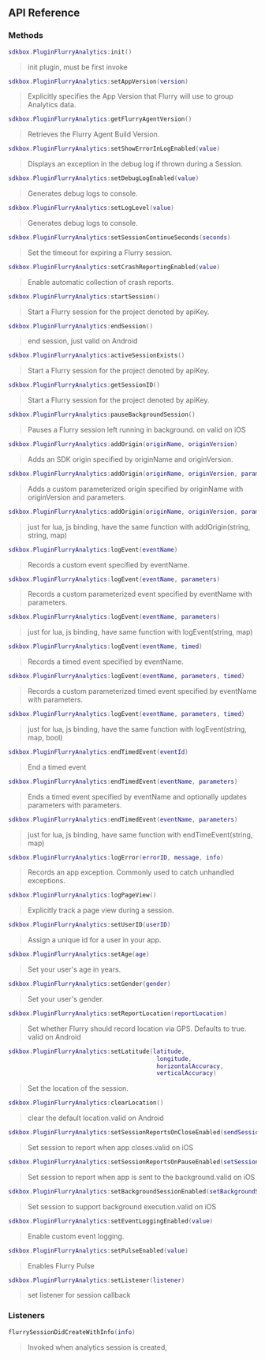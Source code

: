 ## API Reference

### Methods
```lua
sdkbox.PluginFlurryAnalytics:init()
```
> init plugin, must be first invoke

```lua
sdkbox.PluginFlurryAnalytics:setAppVersion(version)
```
> Explicitly specifies the App Version that Flurry will use to group Analytics data.

```lua
sdkbox.PluginFlurryAnalytics:getFlurryAgentVersion()
```
> Retrieves the Flurry Agent Build Version.

```lua
sdkbox.PluginFlurryAnalytics:setShowErrorInLogEnabled(value)
```
> Displays an exception in the debug log if thrown during a Session.

```lua
sdkbox.PluginFlurryAnalytics:setDebugLogEnabled(value)
```
> Generates debug logs to console.

```lua
sdkbox.PluginFlurryAnalytics:setLogLevel(value)
```
> Generates debug logs to console.

```lua
sdkbox.PluginFlurryAnalytics:setSessionContinueSeconds(seconds)
```
> Set the timeout for expiring a Flurry session.

```lua
sdkbox.PluginFlurryAnalytics:setCrashReportingEnabled(value)
```
> Enable automatic collection of crash reports.

```lua
sdkbox.PluginFlurryAnalytics:startSession()
```
> Start a Flurry session for the project denoted by  apiKey.

```lua
sdkbox.PluginFlurryAnalytics:endSession()
```
> end session, just valid on Android

```lua
sdkbox.PluginFlurryAnalytics:activeSessionExists()
```
> Start a Flurry session for the project denoted by  apiKey.

```lua
sdkbox.PluginFlurryAnalytics:getSessionID()
```
> Start a Flurry session for the project denoted by  apiKey.

```lua
sdkbox.PluginFlurryAnalytics:pauseBackgroundSession()
```
> Pauses a Flurry session left running in background. on valid on iOS

```lua
sdkbox.PluginFlurryAnalytics:addOrigin(originName, originVersion)
```
> Adds an SDK origin specified by  originName and  originVersion.

```lua
sdkbox.PluginFlurryAnalytics:addOrigin(originName, originVersion, parameters)
```
> Adds a custom parameterized origin specified by  originName with  originVersion and  parameters.

```lua
sdkbox.PluginFlurryAnalytics:addOrigin(originName, originVersion, parameters)
```
> just for lua, js binding, have the same function with addOrigin(string, string, map)

```lua
sdkbox.PluginFlurryAnalytics:logEvent(eventName)
```
> Records a custom event specified by  eventName.

```lua
sdkbox.PluginFlurryAnalytics:logEvent(eventName, parameters)
```
> Records a custom parameterized event specified by  eventName with  parameters.

```lua
sdkbox.PluginFlurryAnalytics:logEvent(eventName, parameters)
```
> just for lua, js binding, have same function with logEvent(string, map)

```lua
sdkbox.PluginFlurryAnalytics:logEvent(eventName, timed)
```
> Records a timed event specified by  eventName.

```lua
sdkbox.PluginFlurryAnalytics:logEvent(eventName, parameters, timed)
```
> Records a custom parameterized timed event specified by  eventName with  parameters.

```lua
sdkbox.PluginFlurryAnalytics:logEvent(eventName, parameters, timed)
```
> just for lua, js binding, have the same function with logEvent(string, map, bool)

```lua
sdkbox.PluginFlurryAnalytics:endTimedEvent(eventId)
```
> End a timed event

```lua
sdkbox.PluginFlurryAnalytics:endTimedEvent(eventName, parameters)
```
> Ends a timed event specified by  eventName and optionally updates parameters with  parameters.

```lua
sdkbox.PluginFlurryAnalytics:endTimedEvent(eventName, parameters)
```
> just for lua, js binding, have same function with endTimeEvent(string, map)

```lua
sdkbox.PluginFlurryAnalytics:logError(errorID, message, info)
```
> Records an app exception. Commonly used to catch unhandled exceptions.

```lua
sdkbox.PluginFlurryAnalytics:logPageView()
```
> Explicitly track a page view during a session.

```lua
sdkbox.PluginFlurryAnalytics:setUserID(userID)
```
> Assign a unique id for a user in your app.

```lua
sdkbox.PluginFlurryAnalytics:setAge(age)
```
> Set your user's age in years.

```lua
sdkbox.PluginFlurryAnalytics:setGender(gender)
```
> Set your user's gender.

```lua
sdkbox.PluginFlurryAnalytics:setReportLocation(reportLocation)
```
> Set whether Flurry should record location via GPS. Defaults to true. valid on Android

```lua
sdkbox.PluginFlurryAnalytics:setLatitude(latitude,
                                          longitude,
                                          horizontalAccuracy,
                                          verticalAccuracy)
```
> Set the location of the session.

```lua
sdkbox.PluginFlurryAnalytics:clearLocation()
```
> clear the default location.valid on Android

```lua
sdkbox.PluginFlurryAnalytics:setSessionReportsOnCloseEnabled(sendSessionReportsOnClose)
```
> Set session to report when app closes.valid on iOS

```lua
sdkbox.PluginFlurryAnalytics:setSessionReportsOnPauseEnabled(setSessionReportsOnPauseEnabled)
```
> Set session to report when app is sent to the background.valid on iOS

```lua
sdkbox.PluginFlurryAnalytics:setBackgroundSessionEnabled(setBackgroundSessionEnabled)
```
> Set session to support background execution.valid on iOS

```lua
sdkbox.PluginFlurryAnalytics:setEventLoggingEnabled(value)
```
> Enable custom event logging.

```lua
sdkbox.PluginFlurryAnalytics:setPulseEnabled(value)
```
> Enables Flurry Pulse

```lua
sdkbox.PluginFlurryAnalytics:setListener(listener)
```
> set listener for session callback


### Listeners
```lua
flurrySessionDidCreateWithInfo(info)
```
> Invoked when analytics session is created,


